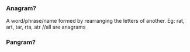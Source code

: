 ### Anagram?
A word/phrase/name formed by rearranging the letters of another. Eg: rat, art, tar, rta, atr //all are anagrams

### Pangram?
